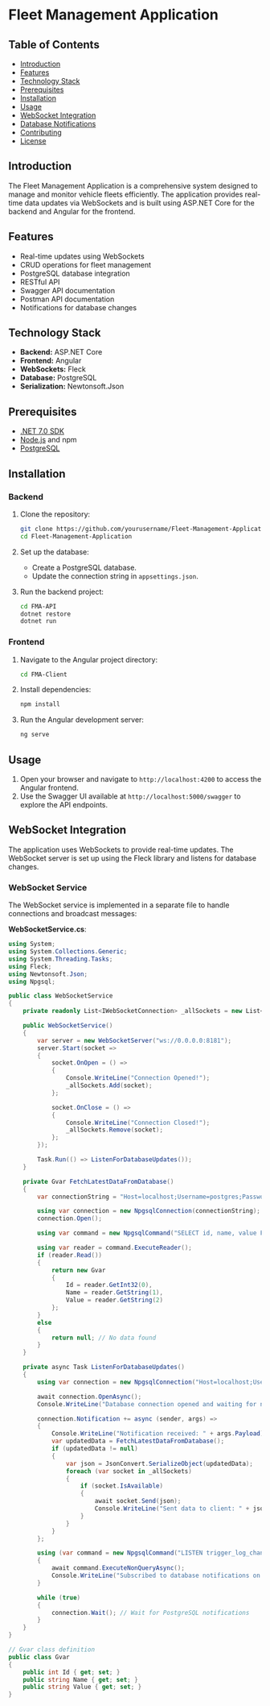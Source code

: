 # Fleet Management Application

## Table of Contents
- [Introduction](#introduction)
- [Features](#features)
- [Technology Stack](#technology-stack)
- [Prerequisites](#prerequisites)
- [Installation](#installation)
- [Usage](#usage)
- [WebSocket Integration](#websocket-integration)
- [Database Notifications](#database-notifications)
- [Contributing](#contributing)
- [License](#license)

## Introduction
The Fleet Management Application is a comprehensive system designed to manage and monitor vehicle fleets efficiently. The application provides real-time data updates via WebSockets and is built using ASP.NET Core for the backend and Angular for the frontend.

## Features
- Real-time updates using WebSockets
- CRUD operations for fleet management
- PostgreSQL database integration
- RESTful API
- Swagger API documentation
- Postman API documentation
- Notifications for database changes

## Technology Stack
- **Backend:** ASP.NET Core
- **Frontend:** Angular
- **WebSockets:** Fleck
- **Database:** PostgreSQL
- **Serialization:** Newtonsoft.Json

## Prerequisites
- [.NET 7.0 SDK](https://dotnet.microsoft.com/download/dotnet/7.0)
- [Node.js](https://nodejs.org/) and npm
- [PostgreSQL](https://www.postgresql.org/)

## Installation

### Backend

1. Clone the repository:
    ```sh
    git clone https://github.com/yourusername/Fleet-Management-Application.git
    cd Fleet-Management-Application
    ```

2. Set up the database:
    - Create a PostgreSQL database.
    - Update the connection string in `appsettings.json`.

3. Run the backend project:
    ```sh
    cd FMA-API
    dotnet restore
    dotnet run
    ```

### Frontend

1. Navigate to the Angular project directory:
    ```sh
    cd FMA-Client
    ```

2. Install dependencies:
    ```sh
    npm install
    ```

3. Run the Angular development server:
    ```sh
    ng serve
    ```

## Usage
1. Open your browser and navigate to `http://localhost:4200` to access the Angular frontend.
2. Use the Swagger UI available at `http://localhost:5000/swagger` to explore the API endpoints.

## WebSocket Integration
The application uses WebSockets to provide real-time updates. The WebSocket server is set up using the Fleck library and listens for database changes.

### WebSocket Service
The WebSocket service is implemented in a separate file to handle connections and broadcast messages:

**WebSocketService.cs**:
```csharp
using System;
using System.Collections.Generic;
using System.Threading.Tasks;
using Fleck;
using Newtonsoft.Json;
using Npgsql;

public class WebSocketService
{
    private readonly List<IWebSocketConnection> _allSockets = new List<IWebSocketConnection>();

    public WebSocketService()
    {
        var server = new WebSocketServer("ws://0.0.0.0:8181");
        server.Start(socket =>
        {
            socket.OnOpen = () =>
            {
                Console.WriteLine("Connection Opened!");
                _allSockets.Add(socket);
            };

            socket.OnClose = () =>
            {
                Console.WriteLine("Connection Closed!");
                _allSockets.Remove(socket);
            };
        });

        Task.Run(() => ListenForDatabaseUpdates());
    }

    private Gvar FetchLatestDataFromDatabase()
    {
        var connectionString = "Host=localhost;Username=postgres;Password=1234567899as;Database=eleenkmail_fms"; // Replace with your actual connection string

        using var connection = new NpgsqlConnection(connectionString);
        connection.Open();

        using var command = new NpgsqlCommand("SELECT id, name, value FROM RouteHistory ORDER BY id DESC LIMIT 1", connection);

        using var reader = command.ExecuteReader();
        if (reader.Read())
        {
            return new Gvar
            {
                Id = reader.GetInt32(0),
                Name = reader.GetString(1),
                Value = reader.GetString(2)
            };
        }
        else
        {
            return null; // No data found
        }
    }

    private async Task ListenForDatabaseUpdates()
    {
        using var connection = new NpgsqlConnection("Host=localhost;Username=postgres;Password=1234567899as;Database=eleenkmail_fms"); // Replace with your actual connection string

        await connection.OpenAsync();
        Console.WriteLine("Database connection opened and waiting for notifications.");

        connection.Notification += async (sender, args) =>
        {
            Console.WriteLine("Notification received: " + args.Payload);
            var updatedData = FetchLatestDataFromDatabase();
            if (updatedData != null)
            {
                var json = JsonConvert.SerializeObject(updatedData);
                foreach (var socket in _allSockets)
                {
                    if (socket.IsAvailable)
                    {
                        await socket.Send(json);
                        Console.WriteLine("Sent data to client: " + json);
                    }
                }
            }
        };

        using (var command = new NpgsqlCommand("LISTEN trigger_log_changes;", connection))
        {
            await command.ExecuteNonQueryAsync();
            Console.WriteLine("Subscribed to database notifications on channel 'trigger_log_changes'.");
        }

        while (true)
        {
            connection.Wait(); // Wait for PostgreSQL notifications
        }
    }
}

// Gvar class definition
public class Gvar
{
    public int Id { get; set; }
    public string Name { get; set; }
    public string Value { get; set; }
}
